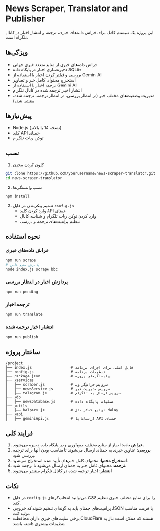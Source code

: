 # News Scraper, Translator and Publisher

این پروژه یک سیستم کامل برای خراش داده‌های خبری، ترجمه و انتشار اخبار در کانال تلگرام است.

## ویژگی‌ها

- خراش داده‌های خبری از منابع متعدد خبری جهانی
- ذخیره‌سازی اخبار در پایگاه داده SQLite
- بررسی و فیلتر کردن اخبار با استفاده از Gemini AI
- استخراج محتوای کامل خبر و تصاویر
- ترجمه اخبار با استفاده از Gemini AI
- انتشار اخبار ترجمه شده در کانال تلگرام
- مدیریت وضعیت‌های مختلف خبر (در انتظار بررسی، در انتظار ترجمه، ترجمه شده، منتشر شده)

## پیش‌نیازها

- Node.js (نسخه 14 یا بالاتر)
- کلید API جمنای
- توکن ربات تلگرام

## نصب

1. کلون کردن مخزن
```bash
git clone https://github.com/yourusername/news-scraper-translator.git
cd news-scraper-translator
```

2. نصب وابستگی‌ها
```bash
npm install
```

3. تنظیم پیکربندی در فایل `config.js`
    - وارد کردن کلید API جمنای
    - وارد کردن توکن ربات تلگرام و شناسه کانال
    - تنظیم پرامپت‌های ترجمه و بررسی

## نحوه استفاده

### خراش داده‌های خبری
```bash
npm run scrape
# یا برای منبع خاص
node index.js scrape bbc
```

### پردازش اخبار در انتظار بررسی
```bash
npm run pending
```

### ترجمه اخبار
```bash
npm run translate
```

### انتشار اخبار ترجمه شده
```bash
npm run publish
```

## ساختار پروژه

```
/project
├── index.js                  # فایل اصلی برای اجرای برنامه
├── config.js                 # تنظیمات برنامه
├── package.json              # وابستگی‌های پروژه
├── /services
│   ├── scraper.js            # سرویس خراش‌گر وب
│   ├── newsService.js        # سرویس مدیریت خبر
│   ├── telegram.js           # سرویس ارسال به تلگرام
├── /db
│   ├── newsDatabase.js       # عملیات پایگاه داده
├── /utils
│   ├── helpers.js            # توابع کمکی مثل delay
├── /api
│   ├── geminiApi.js          # ارتباط با API جمنای
```

## فرایند کلی

1. **خراش داده**: اخبار از منابع مختلف جمع‌آوری و در پایگاه داده ذخیره می‌شوند.
2. **بررسی**: عناوین خبری به جمنای ارسال می‌شوند تا مناسب بودن آنها برای ترجمه بررسی شود.
3. **استخراج محتوا**: محتوای کامل خبرهای تأیید شده استخراج می‌شود.
4. **ترجمه**: محتوای کامل خبر به جمنای ارسال می‌شود تا ترجمه شود.
5. **انتشار**: اخبار ترجمه شده در کانال تلگرام منتشر می‌شوند.

## نکات

- در فایل `config.js` می‌توانید انتخاب‌گرهای CSS را برای منابع مختلف خبری تنظیم کنید.
- پرامپت‌های جمنای باید به گونه‌ای تنظیم شوند که خروجی JSON با فرمت مناسب تولید کنند.
- برخی سایت‌های خبری دارای محافظت CloudFlare هستند که ممکن است نیاز به تنظیمات بیشتری داشته باشند.